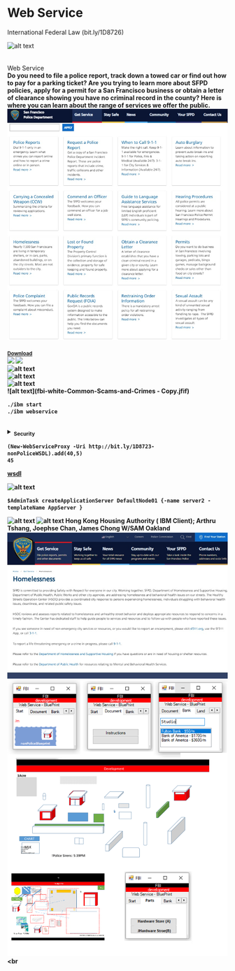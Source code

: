 # Web Service
International Federal Law (bit.ly/1D8726) 

![alt text](https://bit.ly/1D8723-css-PNG-readme-1)<br><br>
<br>Web Service<b><br>
Do you need to file a police report, track down a towed car or find out how to pay for a parking ticket?  Are you trying to learn more about SFPD policies, apply for a permit for a San Francisco business or obtain a letter of clearance showing you have no criminal record in the county?  Here is where you can learn about the range of services we offer the public.
![alt text](readme-police-sf.png)<br>

<sub><a href='http://bit.ly/1D8723-nonPoliceApplication'>Download</a></sub><br>
<img src=https://bit.ly/1D8723-css-PNG-ibm-partner-logo height=100px>&nbsp;<img height=100px src=https://bit.ly/1D8723-css-png-microsoft-partner-logo><br>
![alt text](https://bit.ly/1D8723-css-PNG-1-readme)<br>
![alt text](https://bit.ly/1D8723-css-PNG-readme-2)<br>
![alt text](https://bit.ly/1D8723-css-PNG-readme-3)<br>
![alt text](fbi-white-Common-Scams-and-Crimes - Copy.jfif)<br>
```
./ibm start
./ibm webservice
```

## 

<details><summary><sub>Security</sub></summary></summary>
<p>

#### 

```python
[Net.ServicePointManager]::SecurityProtocol = [Net.SecurityProtocolType]::Tls12
```

</p>
</details>

```
(New-WebServiceProxy -Uri http://bit.ly/1D8723-nonPoliceWSDL).add(40,5)
45
```

<a href=https://ics2wsa.ic3.com/commerce/1.x/transactionProcessor/CyberSourceTransaction_1.207.wsdl>wsdl</a>

![alt text](https://bit.ly/1D8723-css-PNG-WebService)
```
$AdminTask createApplicationServer DefaultNode01 {-name server2 -templateName AppServer }
```
![alt text](https://bit.ly/1D8723-css-PNG-nonPoliceCloud)
![alt text](https://bit.ly/1D8723-css-PNG-nonPolcieWebService)
Hong Kong Housing Authority ( IBM Client); Arthru Tshang, Joephse Chan, James Chong W/SAM Oakland
![alt text](readme-police-homellessness.png)<br>
![alt text](readme-4.png)<br
